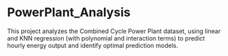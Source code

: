 # PowerPlant_Analysis
This project analyzes the Combined Cycle Power Plant dataset, using linear and KNN regression (with polynomial and interaction terms) to predict hourly energy output and identify optimal prediction models.
